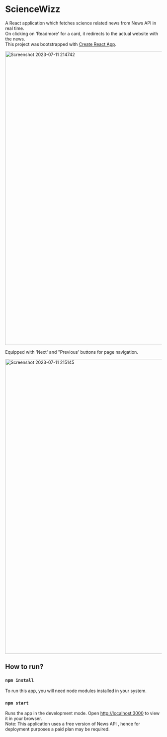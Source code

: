 # ScienceWizz

A React application which fetches science related news from News API in real time.<br>
On clicking on 'Readmore' for a card, it redirects to the actual website with the news.<br>
This project was bootstrapped with [Create React App](https://github.com/facebook/create-react-app).

<img width="942" alt="Screenshot 2023-07-11 214742" src="https://github.com/Selina-Varshney/ScienceWizz/assets/99686864/9d950691-b625-4b57-be27-836af97de3d5">

Equipped with 'Next' and "Previous' buttons for page navigation.<br>

<img width="945" alt="Screenshot 2023-07-11 215145" src="https://github.com/Selina-Varshney/ScienceWizz/assets/99686864/635144b6-8374-4773-a18b-95588f4eca24">

## How to run?

### `npm install`
To run this app, you will need node modules installed in your system.

### `npm start`
Runs the app in the development mode.
Open [http://localhost:3000](http://localhost:3000) to view it in your browser.
<br>Note: This application uses a free version of News API , hence for deployment purposes a paid plan may be required.






